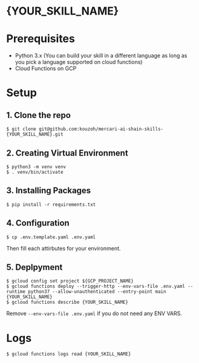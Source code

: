 # {YOUR_SKILL_NAME}

# Prerequisites
- Python 3.x (You can build your skill in a different language as long as you pick a language supported on cloud functions)
- Cloud Functions on GCP

# Setup
## 1. Clone the repo
```
$ git clone git@github.com:kouzoh/mercari-ai-shain-skills-{YOUR_SKILL_NAME}.git
```

## 2. Creating Virtual Environment
```
$ python3 -m venv venv
$ . venv/bin/activate
```

## 3. Installing Packages
```
$ pip install -r requirements.txt
```

## 4. Configuration
```
$ cp .env.template.yaml .env.yaml
```
Then fill each attirbutes for your environment.

## 5. Deplpyment
```
$ gcloud config set project ${GCP_PROJECT_NAME}
$ gcloud functions deploy --trigger-http --env-vars-file .env.yaml --runtime python37 --allow-unauthenticated --entry-point main {YOUR_SKILL_NAME}
$ gcloud functions describe {YOUR_SKILL_NAME}
```
Remove `--env-vars-file .env.yaml` if you do not need any ENV VARS. 

# Logs
```
$ gcloud functions logs read {YOUR_SKILL_NAME}
```